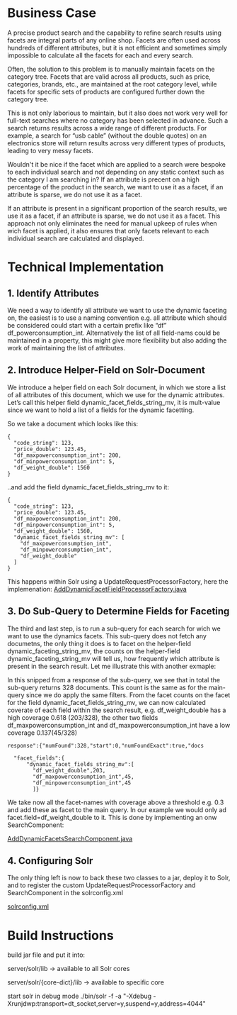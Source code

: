 # Business Case 

A precise product search and the capability to refine search results using facets are integral parts of any online shop.
Facets are often used across hundreds of different attributes, but it is not efficient and sometimes simply impossible to calculate all the facets for each and every search.

Often, the solution to this problem is to manually maintain facets on the category tree. Facets that are valid across all products, such as price, categories, brands, etc., are maintained at the root category level, while facets for specific sets of products are configured further down the category tree.

This is not only laborious to maintain, but it also does not work very well for full-text searches where no category has been selected in advance. Such a search returns results across a wide range of different products. For example, a search for “usb cable” (without the double quotes) on an electronics store will return results across very different types of products, leading to very messy facets. 

Wouldn't it be nice if the facet which are applied to a search were bespoke to each individual search and not depending on any static context such as the category I am searching in?
If an attribute is precent on a high percentage of the product in the search, we want to use it as a facet, if an attribute is sparse, we do not use it as a facet.

If an attribute is present in a significant proportion of the search results, we use it as a facet, if an attribute is sparse, we do not use it as a facet.
This approach not only eliminates the need for manual upkeep of rules when wich facet is applied, it also ensures that only facets relevant to each individual search are calculated and displayed.

# Technical Implementation

## 1. Identify Attributes
 We need a way to identify all attribute we want to use the dynamic faceting on, the easiest is to use a naming convention e.g. all attribute which should be considered could start with a certain prefix like “df” df_powerconsumption_int.  Alternatively the list of all field-nams could be maintained in a property, this might give more flexibility but also adding the work of maintaining the list of attributes.

## 2. Introduce Helper-Field on Solr-Document
We introduce a helper field on each Solr document, in which we store a list of all attributes of this document, which we use for the dynamic attributes. Let’s call this helper field dynamic_facet_fields_string_mv, it is mult-value since we want to hold a list of a fields for the dynamic facetting.

So we take a document which looks like this:

```
{
  "code_string": 123,
  "price_double": 123.45,
  "df_maxpowerconsumption_int": 200,
  "df_minpowerconsumption_int": 5,
  "df_weight_double": 1560
}
```
..and add the field dynamic_facet_fields_string_mv to it:
```
{
  "code_string": 123,
  "price_double": 123.45,
  "df_maxpowerconsumption_int": 200,
  "df_minpowerconsumption_int": 5,
  "df_weight_double": 1560,
  "dynamic_facet_fields_string_mv": [
    "df_maxpowerconsumption_int",
    "df_minpowerconsumption_int",
    "df_weight_double"
  ]
}
```
This happens within Solr using a UpdateRequestProcessorFactory, here the implemenation:
[AddDynamicFacetFieldProcessorFactory.java](https://github.com/renatoh/dynamicFacetingWithSolr/blob/main/src/main/java/custom/AddDynamicFacetFieldProcessorFactory.java)

## 3. Do Sub-Query to Determine Fields for Faceting
The third and last step, is to run a sub-query for each search for wich we want to use the dynamics facets. This sub-query does not fetch any documetns, the only thing it does is to facet on the helper-field dynamic_faceting_string_mv, the counts on the helper-field dynamic_faceting_string_mv will tell us, how frequently which attribute is present in the search result. Let me illustrate this with another exmaple:


In this snipped from a response of the sub-query, we see that in total the sub-query returns 328 documents. This count is the same as for the main-query since we do apply the same filters. From the facet counts on the facet for the field dynamic_facet_fields_string_mv, we can now calculated coverate of each field within the search result, e.g. df_weight_double has a high coverage 0.618 (203/328), the other two fields df_maxpowerconsumption_int and df_maxpowerconsumption_int have a low coverage 0.137(45/328)
```
response":{"numFound":328,"start":0,"numFoundExact":true,"docs

  "facet_fields":{
      "dynamic_facet_fields_string_mv":[
        "df_weight_double",203,
        "df_maxpowerconsumption_int",45,
        "df_minpowerconsumption_int",45
        ]}
``` 
We take now all the facet-names with coverage above a threshold e.g. 0.3 and add these as facet to the main query. In our example we would only ad facet.field=df_weight_double to it.
This is done by implementing an onw SearchComponent:

[AddDynamicFacetsSearchComponent.java](https://github.com/renatoh/dynamicFacetingWithSolr/blob/main/src/main/java/custom/AddDynamicFacetsSearchComponent.java)

## 4. Configuring Solr
The only thing left is now to back these two classes to a jar, deploy it to Solr, and to register the custom UpdateRequestProcessorFactory and SearchComponent in the solrconfig.xml

[solrconfig.xml](https://github.com/renatoh/dynamicFacetingWithSolr/blob/main/resources/solrconfig.xml)

# Build Instructions


build jar file and put it into:

server/solr/lib -> available to all Solr cores

server/solr/{core-dict}/lib -> available to specific core

start solr in debug mode ./bin/solr -f -a "-Xdebug -Xrunjdwp:transport=dt_socket,server=y,suspend=y,address=4044"
